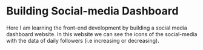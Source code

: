 # Building Social-media Dashboard

Here I am learning the front-end development by building a social media dashboard website. In this website we can see the icons of the social-media with the data of daily followers
(i.e increasing or decreasing). 
